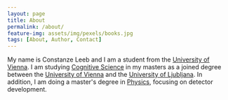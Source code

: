 ```yaml
---
layout: page
title: About
permalink: /about/
feature-img: assets/img/pexels/books.jpg
tags: [About, Author, Contact]
---
```


My name is Constanze Leeb and I am a student from the [University of Vienna](https://www.univie.ac.at/en/). I am studying [Cognitive Science](https://www.meicogsci.eu/) in my masters as a joined degree between the [University of Vienna](https://www.univie.ac.at/en/) and the [University of Ljubljana](https://www.uni-lj.si/university/). In addition, I am doing a master's degree in [Physics](https://physik.univie.ac.at/en/), focusing on detector development.